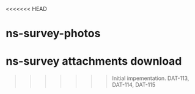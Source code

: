 <<<<<<< HEAD
# ns-survey-photos
ns-survey attachments download
=======
>>>>>>> Initial impementation. DAT-113, DAT-114, DAT-115
